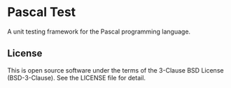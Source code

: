 # Pascal Test

A unit testing framework for the Pascal programming language.

## License

This is open source software under the terms of the 3-Clause BSD License
(BSD-3-Clause). See the LICENSE file for detail.
